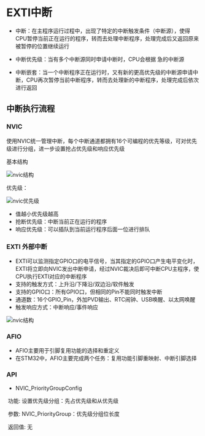 # EXTI中断

+ 中断：在主程序运行过程中，出现了特定的中断触发条件（中断源），使得CPU暂停当前正在运行的程序，转而去处理中断程序，处理完成后又返回原来被暂停的位置继续运行

+ 中断优先级：当有多个中断源同时申请中断时，CPU会根据 急的中断源

+ 中断嵌套：当一个中断程序正在运行时，又有新的更高优先级的中断源申请中断，CPU再次暂停当前中断程序，转而去处理新的中断程序，处理完成后依次进行返回

## 中断执行流程





### NVIC

使用NVIC统一管理中断，每个中断通道都拥有16个可编程的优先等级，可对优先级进行分组，进一步设置抢占优先级和响应优先级

基本结构

![nvic结构](/Users/fanrongkong/code/Project/网盘/vuepress-blog/docs/blog/嵌入式/images/中断/nvic结构.png)

优先级：

 ![nvic优先级](/Users/fanrongkong/code/Project/网盘/vuepress-blog/docs/blog/嵌入式/images/中断/nvic优先级.png)

+ 值越小优先级越高
+ 抢断优先级：中断当前正在运行的程序
+ 响应优先级：可以插队到当前运行程序后面一位进行排队





### EXTI 外部中断

+ EXTI可以监测指定GPIO口的电平信号，当其指定的GPIO口产生电平变化时，EXTI将立即向NVIC发出中断申请，经过NVIC裁决后即可中断CPU主程序，使CPU执行EXTI对应的中断程序
+ 支持的触发方式：上升沿/下降沿/双边沿/软件触发
+ 支持的GPIO口：所有GPIO口，但相同的Pin不能同时触发中断
+ 通道数：16个GPIO_Pin，外加PVD输出、RTC闹钟、USB唤醒、以太网唤醒
+ 触发响应方式：中断响应/事件响应

![nvic结构](/Users/fanrongkong/code/Project/网盘/vuepress-blog/docs/blog/嵌入式/images/中断/EXTI基本结构.png)

### AFIO

- AFIO主要用于引脚复用功能的选择和重定义
- 在STM32中，AFIO主要完成两个任务：复用功能引脚重映射、中断引脚选择



### API

+ NVIC_PriorityGroupConfig

​	功能: 设置优先级分组：先占优先级和从优先级 

​	参数:    NVIC_PriorityGroup：优先级分组位长度      

​	返回值: 无

​	








